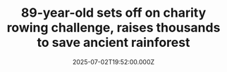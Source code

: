 ---
title: "89-year-old sets off on charity rowing challenge, raises thousands to save ancient rainforest"
date: 2025-07-02T19:52:00.000Z
category: Human Kindness
externalLink: "https://www.goodgoodgood.co/articles/robin-hanbury-tenison-thousand-year-trust"
image: ""
excerpt: "Robin Hanbury-Tenison has not let age stop him from protecting and preserving the natural world.…"
---